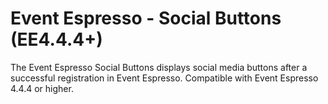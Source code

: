 Event Espresso - Social Buttons (EE4.4.4+)
=========

The Event Espresso Social Buttons displays social media buttons after a successful registration in Event Espresso. Compatible with Event Espresso 4.4.4 or higher.
